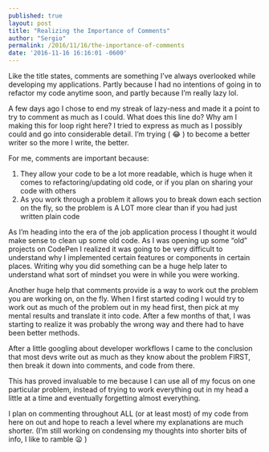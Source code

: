 ```yaml
---
published: true
layout: post
title: "Realizing the Importance of Comments"
author: "Sergio"
permalink: /2016/11/16/the-importance-of-comments
date: '2016-11-16 16:16:01 -0600'
---
```


Like the title states, comments are something I’ve always overlooked while developing my applications. Partly because I had no intentions of going in to refactor my code anytime soon, and partly because I’m really lazy lol.

A few days ago I chose to end my streak of lazy-ness and made it a point to try to comment as much as I could. What does this line do? Why am I making this for loop right here? I tried to express as much as I possibly could and go into considerable detail. I’m trying ( 😂 ) to become a better writer so the more I write, the better.

For me, comments are important because:

1. They allow your code to be a lot more readable, which is huge when it comes to refactoring/updating old code, or if you plan on sharing your code with others
2. As you work through a problem it allows you to break down each section on the fly, so the problem is A LOT more clear than if you had just written plain code

As I’m heading into the era of the job application process I thought it would make sense to clean up some old code. As I was opening up some “old” projects on CodePen I realized it was going to be very difficult to understand why I implemented certain features or components in certain places. Writing why you did something can be a huge help later to understand what sort of mindset you were in while you were working.

Another huge help that comments provide is a way to work out the problem you are working on, on the fly. When I first started coding I would try to work out as much of the problem out in my head first, then pick at my mental results and translate it into code. After a few months of that, I was starting to realize it was probably the wrong way and there had to have been better methods.

After a little googling about developer workflows I came to the conclusion that most devs write out as much as they know about the problem FIRST, then break it down into comments, and code from there.

This has proved invaluable to me because I can use all of my focus on one particular problem, instead of trying to work everything out in my head a little at a time and eventually forgetting almost everything.

I plan on commenting throughout ALL (or at least most) of my code from here on out and hope to reach a level where my explanations are much shorter. (I’m still working on condensing my thoughts into shorter bits of info, I like to ramble 😦 )
